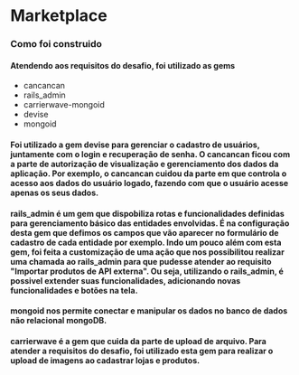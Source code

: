 # Marketplace

### Como foi construido

#### Atendendo aos requisitos do desafio, foi utilizado as gems
- cancancan
- rails_admin
- carrierwave-mongoid
- devise
- mongoid

#### Foi utilizado a gem devise para gerenciar o cadastro de usuários, juntamente com o login e recuperação de senha. O cancancan ficou com a parte de autorização de visualização e gerenciamento dos dados da aplicação. Por exemplo, o cancancan cuidou da parte em que controla o acesso aos dados do usuário logado, fazendo com que o usuário acesse apenas os seus dados. 

#### rails_admin é um gem que dispobiliza rotas e funcionalidades definidas para gerenciamento básico das entidades envolvidas. É na configuração desta gem que defimos os campos que vão aparecer no formulário de cadastro de cada entidade por exemplo. Indo um pouco além com esta gem, foi feita a customização de uma ação que nos possibilitou realizar uma chamada ao rails_admin para que pudesse atender ao requisito "Importar produtos de API externa". Ou seja, utilizando o rails_admin, é possivel extender suas funcionalidades, adicionando novas funcionalidades e botões na tela.

#### mongoid nos permite conectar e manipular os dados no banco de dados não relacional mongoDB.

#### carrierwave é a gem que cuida da parte de upload de arquivo. Para atender a requisitos do desafio, foi utilizado esta gem para realizar o upload de imagens ao cadastrar lojas e produtos.


